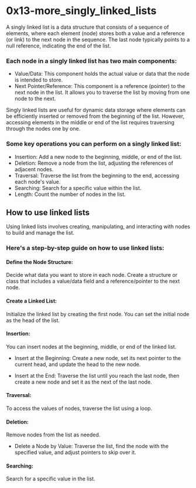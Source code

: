 # 0x13-more_singly_linked_lists

A singly linked list is a data structure that consists of a sequence of elements, where each element (node) stores both a value and a reference (or link) to the next node in the sequence. The last node typically points to a null reference, indicating the end of the list.

### Each node in a singly linked list has two main components:

- Value/Data: This component holds the actual value or data that the node is intended to store.
- Next Pointer/Reference: This component is a reference (pointer) to the next node in the list. It allows you to traverse the list by moving from one node to the next.

Singly linked lists are useful for dynamic data storage where elements can be efficiently inserted or removed from the beginning of the list. However, accessing elements in the middle or end of the list requires traversing through the nodes one by one.

### Some key operations you can perform on a singly linked list:

- Insertion: Add a new node to the beginning, middle, or end of the list.
- Deletion: Remove a node from the list, adjusting the references of adjacent nodes.
- Traversal: Traverse the list from the beginning to the end, accessing each node's value.
- Searching: Search for a specific value within the list.
- Length: Count the number of nodes in the list.

## How to use linked lists
Using linked lists involves creating, manipulating, and interacting with nodes to build and manage the list.

### Here's a step-by-step guide on how to use linked lists:

#### Define the Node Structure:
Decide what data you want to store in each node. Create a structure or class that includes a value/data field and a reference/pointer to the next node.

#### Create a Linked List:
Initialize the linked list by creating the first node. You can set the initial node as the head of the list.

#### Insertion:
You can insert nodes at the beginning, middle, or end of the linked list.

- Insert at the Beginning:
Create a new node, set its next pointer to the current head, and update the head to the new node.

- Insert at the End:
Traverse the list until you reach the last node, then create a new node and set it as the next of the last node.

#### Traversal:
To access the values of nodes, traverse the list using a loop.

#### Deletion:
Remove nodes from the list as needed.
- Delete a Node by Value:
Traverse the list, find the node with the specified value, and adjust pointers to skip over it.

#### Searching:
Search for a specific value in the list.
